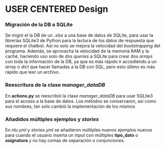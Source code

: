 # USER CENTERED Design

### Migración de la DB a SQLite
Se migró el la DB de un _*.xlsx*_ a una base de datos de SQLite, para usar la librerías SQLite3 de Python para la lectura de los datos de respuesta que requiere el chatbot. Así no solo se mejora la velocidad del _*bootstrapping*_ del programa. Además, se aprovacha la velocidad de la memoria RAM y la caché, haciendo uso solo de dos _*queries*_ a SQLite para crear dos _*arrays*_ con toda la información de la DB, ya que es más rápido ir accediendo a un _*array*_ o _*dict*_ que hacer llamadas a la DB con SQL, pero esto úlitmo es más rápido que leer un archivo.

### Reescritura de la clase _*manager_dataDB*_
En __actions.py__ se reescribió la clase _*manager_dataDB*_ para usar SQLite3 para el acceso a la base de datos. Los métodos se conservaron, así como sus nombres, tan solo cambió la implementación de los mismos

### Añadidos múltiples ejemplos y _*stories*_
En _*nlu.yml*_ y _*stories.yml*_ se añadieron múltiples nuevos ejemplos nuevos para cuando el usuario inserta un _*input*_ con múltiples __tipo_dato__ o __asignatura__ y no hay comas de separación o conjunciones.